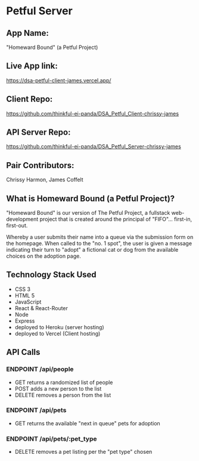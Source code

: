 # Petful Server

## App Name:
"Homeward Bound" 
(a Petful Project)

## Live App link:
https://dsa-petful-client-james.vercel.app/

## Client Repo: 
https://github.com/thinkful-ei-panda/DSA_Petful_Client-chrissy-james

## API Server Repo: 
https://github.com/thinkful-ei-panda/DSA_Petful_Server-chrissy-james

## Pair Contributors: 
Chrissy Harmon, 
James Coffelt


## What is Homeward Bound (a Petful Project)?
"Homeward Bound" is our version of The Petful Project, a fullstack web-development project that is created around the principal of "FIFO"... first-in, first-out.

Whereby a user submits their name into a queue via the submission form on the homepage. When called to the "no. 1 spot", the user is given a message indicating their turn to "adopt" a fictional cat or dog from the available choices on the adoption page.


## Technology Stack Used
- CSS 3
- HTML 5
- JavaScript
- React & React-Router
- Node
- Express
- deployed to Heroku (server hosting)
- deployed to Vercel (Client hosting)


## API Calls
### ENDPOINT /api/people
* GET returns a randomized list of people
* POST adds a new person to the list
* DELETE removes a person from the list

### ENDPOINT /api/pets
* GET returns the available "next in queue" pets for adoption

### ENDPOINT /api/pets/:pet_type
* DELETE removes a pet listing per the "pet type" chosen 

